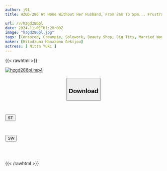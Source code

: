 ```yaml
---
author: j91
title: HZGD-286 At Home Without Her Husband, From 8am To 5pm... Frustrated L-cup Super-breasted Wife's Creampie At The Men's Massage Parlor In The Housing Complex, Yuki Nitta

url: /v/hzgd286pl
date: 2024-11-01T01:28:00Z
image: "hzgd286pl.jpg"
tags: [Censored, Creampie, Solowork, Beauty Shop, Big Tits, Married Woman, Titty Fuck, Drama, Ultra-Huge Tits	]
maker: [Hitodzuma Hanazono Gekijou]
actress: [ Nitta Yuki ]
---
```



{{< rawhtml >}}

<div class="video" data-videoid="Lkrvd2k77OIRG9W">
    <a href="javascript:;">
        <img src="/v/hzgd286pl/hzgd286pl.jpg" width="WIDTH" height="HEIGHT" alt="hzgd286pl.mp4" loading="lazy">
    </a>
</div>

<script type="text/javascript" src="https://j91.asia/asset/on-demand-st.js"></script>

<br>
  <link rel="stylesheet" href="https://j91.asia/asset/bs5.css">
  
  <center>
  <button class="btn btn-primary" type="button" data-bs-toggle="collapse" data-bs-target=".multi-collapse" aria-expanded="false" aria-controls="multiCollapseExample1 multiCollapseExample2"><h2>Download</h2></button></center>
</p>
<div class="row">
  <div class="col">
    <div class="collapse multi-collapse" id="multiCollapseExample1">
      <div class="card card-body">
	      	      <br>
<div class="buttons">  
<p><a href="/v/hzgd286pl/st.html" target="_blank"><button class="btn-hover color-3"><i class="fa fa-download"></i> ST</button></a></p></div>
    </div>
  </div>
</div>
  <div class="col">
    <div class="collapse multi-collapse" id="multiCollapseExample2">
      <div class="card card-body">
	      <br>
<div class="buttons">
<p><a href="/v/hzgd286pl/sw.html" target="_blank"><button class="btn-hover color-2"><i class="fa fa-download"></i> SW</button></a></p></div>
<br><br>
      </div>
    </div>
  </div>
</div>

{{< /rawhtml >}}